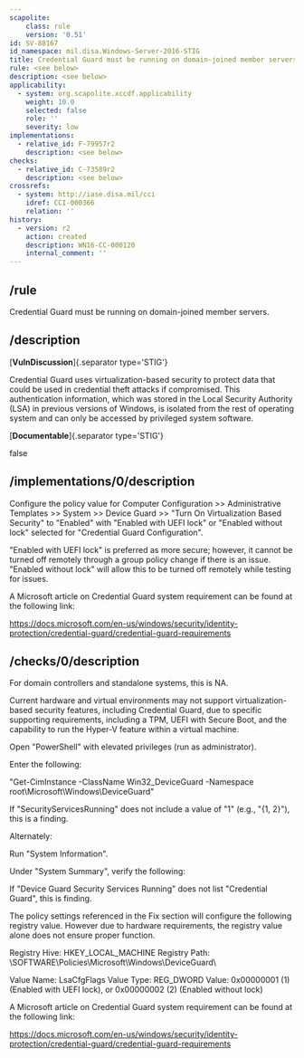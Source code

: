 ```yaml
---
scapolite:
    class: rule
    version: '0.51'
id: SV-88167
id_namespace: mil.disa.Windows-Server-2016-STIG
title: Credential Guard must be running on domain-joined member servers.
rule: <see below>
description: <see below>
applicability:
  - system: org.scapolite.xccdf.applicability
    weight: 10.0
    selected: false
    role: ''
    severity: low
implementations:
  - relative_id: F-79957r2
    description: <see below>
checks:
  - relative_id: C-73589r2
    description: <see below>
crossrefs:
  - system: http://iase.disa.mil/cci
    idref: CCI-000366
    relation: ''
history:
  - version: r2
    action: created
    description: WN16-CC-000120
    internal_comment: ''
---
```



## /rule

Credential Guard must be running on domain-joined member servers.

## /description

[**VulnDiscussion**]{.separator type='STIG'}

Credential Guard uses virtualization-based security to protect data that could be used in credential theft attacks if compromised. This authentication information, which was stored in the Local Security Authority (LSA) in previous versions of Windows, is isolated from the rest of operating system and can only be accessed by privileged system software.

[**Documentable**]{.separator type='STIG'}

false

## /implementations/0/description

Configure the policy value for Computer Configuration >> Administrative Templates >> System >> Device Guard >> "Turn On Virtualization Based Security" to "Enabled" with "Enabled with UEFI lock" or "Enabled without lock" selected for "Credential Guard Configuration".

"Enabled with UEFI lock" is preferred as more secure; however, it cannot be turned off remotely through a group policy change if there is an issue. "Enabled without lock" will allow this to be turned off remotely while testing for issues.

A Microsoft article on Credential Guard system requirement can be found at the following link:

https://docs.microsoft.com/en-us/windows/security/identity-protection/credential-guard/credential-guard-requirements

## /checks/0/description

For domain controllers and standalone systems, this is NA.

Current hardware and virtual environments may not support virtualization-based security features, including Credential Guard, due to specific supporting requirements, including a TPM, UEFI with Secure Boot, and the capability to run the Hyper-V feature within a virtual machine.

Open "PowerShell" with elevated privileges (run as administrator).

Enter the following:

"Get-CimInstance -ClassName Win32_DeviceGuard -Namespace root\Microsoft\Windows\DeviceGuard"

If "SecurityServicesRunning" does not include a value of "1" (e.g., "{1, 2}"), this is a finding.

Alternately:

Run "System Information".

Under "System Summary", verify the following:

If "Device Guard Security Services Running" does not list "Credential Guard", this is finding.

The policy settings referenced in the Fix section will configure the following registry value. However due to hardware requirements, the registry value alone does not ensure proper function.

Registry Hive: HKEY_LOCAL_MACHINE
Registry Path: \SOFTWARE\Policies\Microsoft\Windows\DeviceGuard\

Value Name: LsaCfgFlags
Value Type: REG_DWORD
Value: 0x00000001 (1) (Enabled with UEFI lock), or 0x00000002 (2) (Enabled without lock)

A Microsoft article on Credential Guard system requirement can be found at the following link:

https://docs.microsoft.com/en-us/windows/security/identity-protection/credential-guard/credential-guard-requirements

